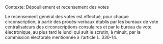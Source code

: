 Contexte: Dépouillement et recensement des votes

Le recensement général des votes est effectué, pour chaque circonscription, à partir des procès-verbaux établis par les bureaux de vote centralisateurs des circonscriptions consulaires et par le bureau du vote électronique, au plus tard le lundi qui suit le scrutin, à minuit, par la commission électorale mentionnée à l'article L. 330-14.